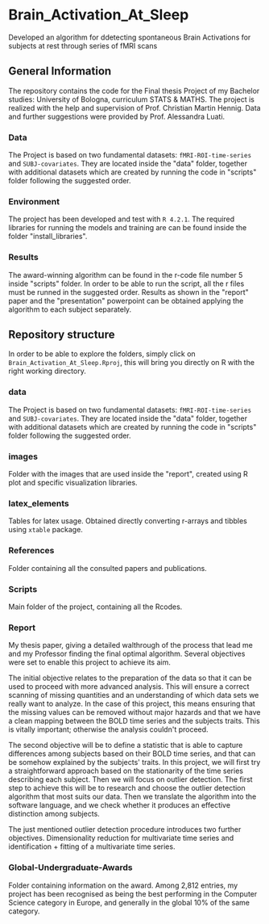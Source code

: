 # Brain_Activation_At_Sleep
Developed an algorithm for ddetecting spontaneous Brain Activations for subjects at rest through series of fMRI scans

## General Information

The repository contains the code for the Final thesis Project of my Bachelor studies: University of Bologna, curriculum STATS & MATHS. The project is realized with the help and supervision of Prof. Christian Martin Hennig. Data and further suggestions were provided by Prof. Alessandra Luati.


### Data
The Project is based on two fundamental datasets: `fMRI-ROI-time-series` and `SUBJ-covariates`. They are located inside the "data" folder, together with additional datasets which are created by running the code in "scripts" folder following the suggested order.

### Environment
The project has been developed and test with `R 4.2.1`.
The required libraries for running the models and training are can be found inside the folder "install_libraries".

### Results

The award-winning algorithm can be found in the r-code file number 5 inside "scripts" folder. In order to be able to run the script, all the r files must be runned in the suggested order. 
Results as shown in the "report" paper and the "presentation" powerpoint can be obtained applying the algorithm to each subject separately.


## Repository structure

In order to be able to explore the folders, simply click on `Brain_Activation_At_Sleep.Rproj`, this will bring you directly on R with the right working directory. 

### data

The Project is based on two fundamental datasets: `fMRI-ROI-time-series` and `SUBJ-covariates`. They are located inside the "data" folder, together with additional datasets which are created by running the code in "scripts" folder following the suggested order.

### images

Folder with the images that are used inside the "report", created using R plot and specific visualization libraries.

### latex_elements

Tables for latex usage. Obtained directly converting r-arrays and tibbles using `xtable` package.

### References

Folder containing all the consulted papers and publications. 

### Scripts

Main folder of the project, containing all the Rcodes. 

### Report

My thesis paper, giving a detailed walthrough of the process that lead me and my Professor finding the final optimal algorithm.
Several objectives were set to enable this project to achieve its aim. 

The initial objective relates to the preparation of the data so that it can be used to proceed with more advanced analysis. This will ensure a correct scanning of missing quantities and an understanding of which data sets we really want to analyze. In the case of this project, this means ensuring that the missing values can be removed without major hazards and that we have a clean mapping between the BOLD time series and the subjects traits. This is vitally important; otherwise the analysis couldn't proceed. 

The second objective will be to define a statistic that is able to capture differences among subjects based on their BOLD time series, and that can be somehow explained by the subjects' traits. In this project, we will first try a straightforward approach based on the stationarity of the time series describing each subject. Then we will focus on outlier detection. The first step to achieve this will be to research and choose the outlier detection algorithm that most suits our data. Then we translate the algorithm into the software language, and we check whether it produces an effective distinction among subjects.

The just mentioned outlier detection procedure introduces two further objectives. Dimensionality reduction for multivariate time series and identification + fitting of a multivariate time series. 

### Global-Undergraduate-Awards

Folder containing information on the award. Among 2,812 entries, my project has been recognised as being the best performing in the Computer Science category in Europe, and generally in the global 10% of the same category.

